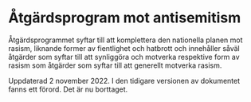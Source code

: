 # Åtgärdsprogram mot antisemitism

Åtgärdsprogrammet syftar till att komplettera den nationella planen mot rasism, liknande former av fientlighet och hatbrott och innehåller såväl åtgärder som syftar till att synliggöra och motverka respektive form av rasism som åtgärder som syftar till att generellt motverka rasism.


Uppdaterad 2 november 2022\. I den tidigare versionen av dokumentet fanns ett förord. Det är nu borttaget.
